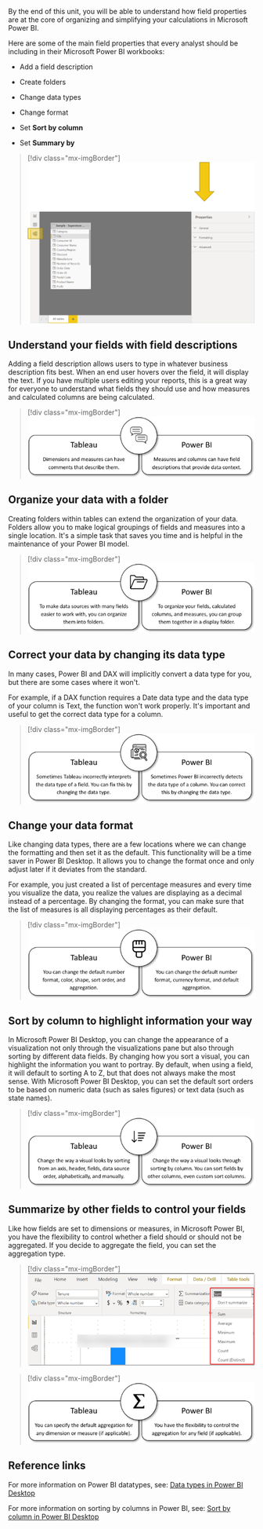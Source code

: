 By the end of this unit, you will be able to understand how field properties are at the core of organizing and simplifying your calculations in Microsoft Power BI.

Here are some of the main field properties that every analyst should be including in their Microsoft Power BI workbooks:

- Add a field description

- Create folders

- Change data types

- Change format

- Set **Sort by column**

- Set **Summary by**

> [!div class="mx-imgBorder"]
> [![Field properties can be found under the Modeling tab in the Properties pane.](../media/field-properties.png)](../media/field-properties.png#lightbox)

## Understand your fields with field descriptions

Adding a field description allows users to type in whatever business description fits best. When an end user hovers over the field, it will display the text. If you have multiple users editing your reports, this is a great way for everyone to understand what fields they should use and how measures and calculated columns are being calculated.

> [!div class="mx-imgBorder"]
> [![Power BI field descriptions provide the same functionality as field comments in Tableau.](../media/comments-vs-field-descriptions.png)](../media/comments-vs-field-descriptions.png#lightbox)

## Organize your data with a folder

Creating folders within tables can extend the organization of your data. Folders allow you to make logical groupings of fields and measures into a single location. It's a simple task that saves you time and is helpful in the maintenance of your Power BI model.

> [!div class="mx-imgBorder"]
> [![Organizing fields into folders has the same purpose between Tableau and Power BI.](../media/display-folder.png)](../media/display-folder.png#lightbox)

## Correct your data by changing its data type

In many cases, Power BI and DAX will implicitly convert a data type for you, but there are some cases where it won't.

For example, if a DAX function requires a Date data type and the data type of your column is Text, the function won't work properly. It's important and useful to get the correct data type for a column.

> [!div class="mx-imgBorder"]
> [![The scenario of needing to change data types is the same for Tableau and Power BI.](../media/data-types.png)](../media/data-types.png#lightbox)

## Change your data format

Like changing data types, there are a few locations where we can change the formatting and then set it as the default. This functionality will be a time saver in Power BI Desktop. It allows you to change the format once and only adjust later if it deviates from the standard.

For example, you just created a list of percentage measures and every time you visualize the data, you realize the values are displaying as a decimal instead of a percentage. By changing the format, you can make sure that the list of measures is all displaying percentages as their default.

> [!div class="mx-imgBorder"]
> [![There are some similarities when changing default formats in Tableau and Power BI, but there are differences like the default color and default shape.](../media/format-vs-format.png)](../media/format-vs-format.png#lightbox)

## Sort by column to highlight information your way

In Microsoft Power BI Desktop, you can change the appearance of a visualization not only through the visualizations pane but also through sorting by different data fields. By changing how you sort a visual, you can highlight the information you want to portray. By default, when using a field, it will default to sorting A to Z, but that does not always make the most sense. With Microsoft Power BI Desktop, you can set the default sort orders to be based on numeric data (such as sales figures) or text data (such as state names).

> [!div class="mx-imgBorder"]
> [![Sorting your data in Tableau and Power BI is similar.](../media/sort-vs-sort.png)](../media/sort-vs-sort.png#lightbox)

## Summarize by other fields to control your fields

Like how fields are set to dimensions or measures, in Microsoft Power BI, you have the flexibility to control whether a field should or should not be aggregated. If you decide to aggregate the field, you can set the aggregation type.

> [!div class="mx-imgBorder"]
> [![Your options when selecting the default aggregation for a field.](../media/sum-options.png)](../media/sum-options.png#lightbox)

> [!div class="mx-imgBorder"]
> [![Selecting the default aggregation is the same between Tableau and Power BI.](../media/aggregation-vs-aggregation.png)](../media/aggregation-vs-aggregation.png#lightbox)

## Reference links

For more information on Power BI datatypes, see: [Data types in Power BI Desktop](https://docs.microsoft.com/power-bi/connect-data/desktop-data-types)

For more information on sorting by columns in Power BI, see: [Sort by column in Power BI Desktop](https://docs.microsoft.com/power-bi/create-reports/desktop-sort-by-column)
